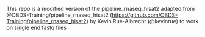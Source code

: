This repo is a modified version of the pipeline_rnaseq_hisat2 adapted from 
@OBDS-Training/pipeline_rnaseq_hisat2 (https://github.com/OBDS-Training/pipeline_rnaseq_hisat2)
by Kevin Rue-Albrecht (@kevinrue) to work on single end fastq files
